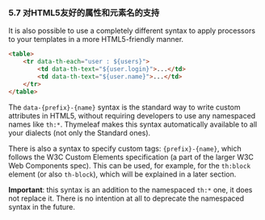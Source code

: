 ### 5.7 对HTML5友好的属性和元素名的支持

It is also possible to use a completely different syntax to apply processors to your templates in a more HTML5-friendly manner.
```html
<table>
    <tr data-th-each="user : ${users}">
        <td data-th-text="${user.login}">...</td>
        <td data-th-text="${user.name}">...</td>
    </tr>
</table>
```
The `data-{prefix}-{name}` syntax is the standard way to write custom attributes in HTML5, without requiring developers to use any namespaced names like `th:*`. Thymeleaf makes this syntax automatically available to all your dialects (not only the Standard ones).

There is also a syntax to specify custom tags: `{prefix}-{name}`, which follows the W3C Custom Elements specification (a part of the larger W3C Web Components spec). This can be used, for example, for the `th:block` element (or also `th-block`), which will be explained in a later section.

**Important**: this syntax is an addition to the namespaced `th:*` one, it does not replace it. There is no intention at all to deprecate the namespaced syntax in the future.